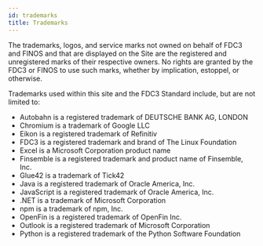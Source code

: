 ```yaml
---
id: trademarks
title: Trademarks
---
```


The trademarks, logos, and service marks not owned on behalf of FDC3 and FINOS and that are displayed on the Site are the registered and unregistered marks of their respective owners. No rights are granted by the FDC3 or FINOS to use such marks, whether by implication, estoppel, or otherwise. 

Trademarks used within this site and the FDC3 Standard include, but are not limited to:

- Autobahn is a registered trademark of DEUTSCHE BANK AG, LONDON
- Chromium is a trademark of Google LLC
- Eikon is a registered trademark of Refinitiv
- FDC3 is a registered trademark and brand of The Linux Foundation
- Excel is a Microsoft Corporation product name
- Finsemble is a registered trademark and product name of Finsemble, Inc.
- Glue42 is a trademark of Tick42
- Java is a registered trademark of Oracle America, Inc.
- JavaScript  is a registered trademark of Oracle America, Inc.
- .NET is a trademark of Microsoft Corporation
- npm is a trademark of npm, Inc.
- OpenFin is a registered trademark of OpenFin Inc.
- Outlook is a registered trademark of Microsoft Corporation
- Python is a registered trademark of the Python Software Foundation